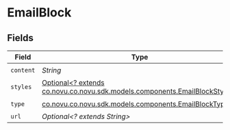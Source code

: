 # EmailBlock


## Fields

| Field                                                                                                                     | Type                                                                                                                      | Required                                                                                                                  | Description                                                                                                               |
| ------------------------------------------------------------------------------------------------------------------------- | ------------------------------------------------------------------------------------------------------------------------- | ------------------------------------------------------------------------------------------------------------------------- | ------------------------------------------------------------------------------------------------------------------------- |
| `content`                                                                                                                 | *String*                                                                                                                  | :heavy_check_mark:                                                                                                        | N/A                                                                                                                       |
| `styles`                                                                                                                  | [Optional<? extends co.novu.co.novu.sdk.models.components.EmailBlockStyles>](../../models/components/EmailBlockStyles.md) | :heavy_minus_sign:                                                                                                        | N/A                                                                                                                       |
| `type`                                                                                                                    | [co.novu.co.novu.sdk.models.components.EmailBlockType](../../models/components/EmailBlockType.md)                         | :heavy_check_mark:                                                                                                        | N/A                                                                                                                       |
| `url`                                                                                                                     | *Optional<? extends String>*                                                                                              | :heavy_minus_sign:                                                                                                        | N/A                                                                                                                       |